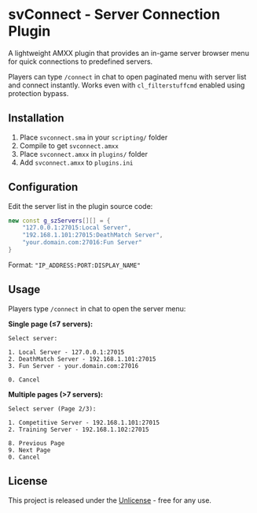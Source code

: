 # svConnect - Server Connection Plugin

A lightweight AMXX plugin that provides an in-game server browser menu for quick connections to predefined servers.

Players can type `/connect` in chat to open paginated menu with server list and connect instantly. Works even with `cl_filterstuffcmd` enabled using protection bypass.

## Installation

1. Place `svconnect.sma` in your `scripting/` folder
2. Compile to get `svconnect.amxx`
3. Place `svconnect.amxx` in `plugins/` folder  
4. Add `svconnect.amxx` to `plugins.ini`

## Configuration

Edit the server list in the plugin source code:

```cpp
new const g_szServers[][] = {
    "127.0.0.1:27015:Local Server",
    "192.168.1.101:27015:DeathMatch Server", 
    "your.domain.com:27016:Fun Server"
}
```

Format: `"IP_ADDRESS:PORT:DISPLAY_NAME"`

## Usage

Players type `/connect` in chat to open the server menu:

**Single page (≤7 servers):**
```
Select server:

1. Local Server - 127.0.0.1:27015
2. DeathMatch Server - 192.168.1.101:27015
3. Fun Server - your.domain.com:27016

0. Cancel
```

**Multiple pages (>7 servers):**
```
Select server (Page 2/3):

1. Competitive Server - 192.168.1.101:27015
2. Training Server - 192.168.1.102:27015

8. Previous Page
9. Next Page  
0. Cancel
```

## License

This project is released under the [Unlicense](LICENSE) - free for any use.
